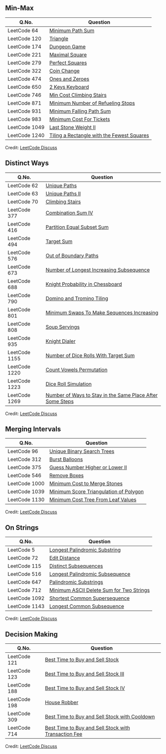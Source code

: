 ## Min-Max

| Q.No. | Question |
| --- | --- |
| LeetCode 64 | [Minimum Path Sum](https://grid47.xyz/posts/leetcode-3329-count-substrings-with-k-frequency-characters-ii-solution/) |
| LeetCode 120 | [Triangle](https://grid47.xyz/posts/leetcode-3329-count-substrings-with-k-frequency-characters-ii-solution/) |
| LeetCode 174 | [Dungeon Game](https://grid47.xyz/posts/leetcode-3329-count-substrings-with-k-frequency-characters-ii-solution/) |
| LeetCode 221 | [Maximal Square](https://grid47.xyz/posts/leetcode-3329-count-substrings-with-k-frequency-characters-ii-solution/) |
| LeetCode 279 | [Perfect Squares](https://grid47.xyz/posts/leetcode-3329-count-substrings-with-k-frequency-characters-ii-solution/) |
| LeetCode 322 | [Coin Change](https://grid47.xyz/posts/leetcode-3329-count-substrings-with-k-frequency-characters-ii-solution/) |
| LeetCode 474 | [Ones and Zeroes](https://grid47.xyz/posts/leetcode-3329-count-substrings-with-k-frequency-characters-ii-solution/) |
| LeetCode 650 | [2 Keys Keyboard](https://grid47.xyz/posts/leetcode-3329-count-substrings-with-k-frequency-characters-ii-solution/) |
| LeetCode 746 | [Min Cost Climbing Stairs](https://grid47.xyz/posts/leetcode-3329-count-substrings-with-k-frequency-characters-ii-solution/) |
| LeetCode 871 | [Minimum Number of Refueling Stops](https://grid47.xyz/posts/leetcode-3329-count-substrings-with-k-frequency-characters-ii-solution/) |
| LeetCode 931 | [Minimum Falling Path Sum](https://grid47.xyz/posts/leetcode-3329-count-substrings-with-k-frequency-characters-ii-solution/) |
| LeetCode 983 | [Minimum Cost For Tickets](https://grid47.xyz/posts/leetcode-3329-count-substrings-with-k-frequency-characters-ii-solution/) |
| LeetCode 1049 | [Last Stone Weight II](https://grid47.xyz/posts/leetcode-3329-count-substrings-with-k-frequency-characters-ii-solution/) |
| LeetCode 1240 | [Tiling a Rectangle with the Fewest Squares](https://grid47.xyz/posts/leetcode-3329-count-substrings-with-k-frequency-characters-ii-solution/) |

Credit: [LeetCode Discuss](https://leetcode.com/discuss/general-discussion/458695/dynamic-programming-patterns#Decision-Making)

## Distinct Ways

| Q.No. | Question |
| --- | --- |
| LeetCode 62 | [Unique Paths](https://grid47.xyz/posts/leetcode-3329-count-substrings-with-k-frequency-characters-ii-solution/) |
| LeetCode 63 | [Unique Paths II](https://grid47.xyz/posts/leetcode-3329-count-substrings-with-k-frequency-characters-ii-solution/) |
| LeetCode 70 | [Climbing Stairs](https://grid47.xyz/posts/leetcode-3329-count-substrings-with-k-frequency-characters-ii-solution/) |
| LeetCode 377 | [Combination Sum IV](https://grid47.xyz/posts/leetcode-3329-count-substrings-with-k-frequency-characters-ii-solution/) |
| LeetCode 416 | [Partition Equal Subset Sum](https://grid47.xyz/posts/leetcode-3329-count-substrings-with-k-frequency-characters-ii-solution/) |
| LeetCode 494 | [Target Sum](https://grid47.xyz/posts/leetcode-3329-count-substrings-with-k-frequency-characters-ii-solution/) |
| LeetCode 576 | [Out of Boundary Paths](https://grid47.xyz/posts/leetcode-3329-count-substrings-with-k-frequency-characters-ii-solution/) |
| LeetCode 673 | [Number of Longest Increasing Subsequence](https://grid47.xyz/posts/leetcode-3329-count-substrings-with-k-frequency-characters-ii-solution/) |
| LeetCode 688 | [Knight Probability in Chessboard](https://grid47.xyz/posts/leetcode-3329-count-substrings-with-k-frequency-characters-ii-solution/) |
| LeetCode 790 | [Domino and Tromino Tiling](https://grid47.xyz/posts/leetcode-3329-count-substrings-with-k-frequency-characters-ii-solution/) |
| LeetCode 801 | [Minimum Swaps To Make Sequences Increasing](https://grid47.xyz/posts/leetcode-3329-count-substrings-with-k-frequency-characters-ii-solution/) |
| LeetCode 808 | [Soup Servings](https://grid47.xyz/posts/leetcode-3329-count-substrings-with-k-frequency-characters-ii-solution/) |
| LeetCode 935 | [Knight Dialer](https://grid47.xyz/posts/leetcode-3329-count-substrings-with-k-frequency-characters-ii-solution/) |
| LeetCode 1155 | [Number of Dice Rolls With Target Sum](https://grid47.xyz/posts/leetcode-3329-count-substrings-with-k-frequency-characters-ii-solution/) |
| LeetCode 1220 | [Count Vowels Permutation](https://grid47.xyz/posts/leetcode-3329-count-substrings-with-k-frequency-characters-ii-solution/) |
| LeetCode 1223 | [Dice Roll Simulation](https://grid47.xyz/posts/leetcode-3329-count-substrings-with-k-frequency-characters-ii-solution/) |
| LeetCode 1269 | [Number of Ways to Stay in the Same Place After Some Steps](https://grid47.xyz/posts/leetcode-3329-count-substrings-with-k-frequency-characters-ii-solution/) |

Credit: [LeetCode Discuss](https://leetcode.com/discuss/general-discussion/458695/dynamic-programming-patterns#Decision-Making)

## Merging Intervals

| Q.No. | Question |
| --- | --- |
| LeetCode 96 | [Unique Binary Search Trees](https://grid47.xyz/posts/leetcode-3329-count-substrings-with-k-frequency-characters-ii-solution/) |
| LeetCode 312 | [Burst Balloons](https://grid47.xyz/posts/leetcode-3329-count-substrings-with-k-frequency-characters-ii-solution/) |
| LeetCode 375 | [Guess Number Higher or Lower II](https://grid47.xyz/posts/leetcode-3329-count-substrings-with-k-frequency-characters-ii-solution/) |
| LeetCode 546 | [Remove Boxes](https://grid47.xyz/posts/leetcode-3329-count-substrings-with-k-frequency-characters-ii-solution/) |
| LeetCode 1000 | [Minimum Cost to Merge Stones](https://grid47.xyz/posts/leetcode-3329-count-substrings-with-k-frequency-characters-ii-solution/) |
| LeetCode 1039 | [Minimum Score Triangulation of Polygon](https://grid47.xyz/posts/leetcode-3329-count-substrings-with-k-frequency-characters-ii-solution/) |
| LeetCode 1130 | [Minimum Cost Tree From Leaf Values](https://grid47.xyz/posts/leetcode-3329-count-substrings-with-k-frequency-characters-ii-solution/) |

Credit: [LeetCode Discuss](https://leetcode.com/discuss/general-discussion/458695/dynamic-programming-patterns#Decision-Making)

## On Strings

| Q.No. | Question |
| --- | --- |
| LeetCode 5 | [Longest Palindromic Substring](https://grid47.xyz/posts/leetcode-3329-count-substrings-with-k-frequency-characters-ii-solution/) |
| LeetCode 72 | [Edit Distance](https://grid47.xyz/posts/leetcode-3329-count-substrings-with-k-frequency-characters-ii-solution/) |
| LeetCode 115 | [Distinct Subsequences](https://grid47.xyz/posts/leetcode-3329-count-substrings-with-k-frequency-characters-ii-solution/) |
| LeetCode 516 | [Longest Palindromic Subsequence](https://grid47.xyz/posts/leetcode-3329-count-substrings-with-k-frequency-characters-ii-solution/) |
| LeetCode 647 | [Palindromic Substrings](https://grid47.xyz/posts/leetcode-3329-count-substrings-with-k-frequency-characters-ii-solution/) |
| LeetCode 712 | [Minimum ASCII Delete Sum for Two Strings](https://grid47.xyz/posts/leetcode-3329-count-substrings-with-k-frequency-characters-ii-solution/) |
| LeetCode 1092 | [Shortest Common Supersequence ](https://grid47.xyz/posts/leetcode-3329-count-substrings-with-k-frequency-characters-ii-solution/) |
| LeetCode 1143 | [Longest Common Subsequence](https://grid47.xyz/posts/leetcode-3329-count-substrings-with-k-frequency-characters-ii-solution/) |

Credit: [LeetCode Discuss](https://leetcode.com/discuss/general-discussion/458695/dynamic-programming-patterns#Decision-Making)

## Decision Making

| Q.No. | Question |
| --- | --- |
| LeetCode 121 | [Best Time to Buy and Sell Stock](https://grid47.xyz/posts/leetcode-3329-count-substrings-with-k-frequency-characters-ii-solution/) |
| LeetCode 123 | [Best Time to Buy and Sell Stock III](https://grid47.xyz/posts/leetcode-3329-count-substrings-with-k-frequency-characters-ii-solution/) |
| LeetCode 188 | [Best Time to Buy and Sell Stock IV](https://grid47.xyz/posts/leetcode-3329-count-substrings-with-k-frequency-characters-ii-solution/) |
| LeetCode 198 | [House Robber](https://grid47.xyz/posts/leetcode-3329-count-substrings-with-k-frequency-characters-ii-solution/) |
| LeetCode 309 | [Best Time to Buy and Sell Stock with Cooldown](https://grid47.xyz/posts/leetcode-3329-count-substrings-with-k-frequency-characters-ii-solution/) |
| LeetCode 714 | [Best Time to Buy and Sell Stock with Transaction Fee](https://grid47.xyz/posts/leetcode-3329-count-substrings-with-k-frequency-characters-ii-solution/) |

Credit: [LeetCode Discuss](https://leetcode.com/discuss/general-discussion/458695/dynamic-programming-patterns#Decision-Making)

